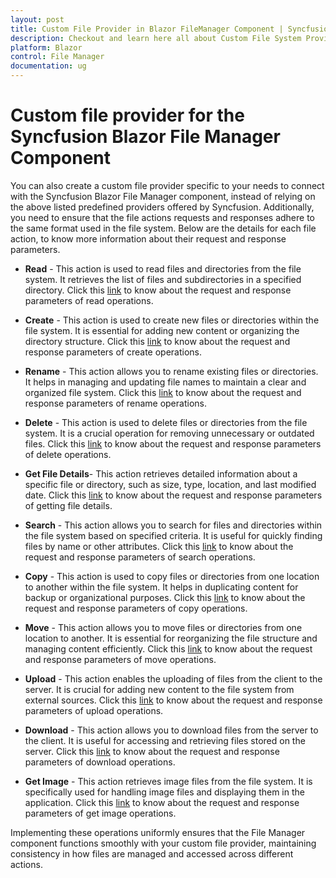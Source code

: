 ```yaml
---
layout: post
title: Custom File Provider in Blazor FileManager Component | Syncfusion
description: Checkout and learn here all about Custom File System Provider in Syncfusion Blazor FileManager component and more.
platform: Blazor
control: File Manager
documentation: ug
---
```


# Custom file provider for the Syncfusion Blazor File Manager Component

You can also create a custom file provider specific to your needs to connect with the Syncfusion Blazor File Manager component, instead of relying on the above listed predefined providers offered by Syncfusion. Additionally, you need to ensure that the file actions requests and responses adhere to the same format used in the file system. Below are the details for each file action, to know more information about their request and response parameters.


* **Read** - This action is used to read files and directories from the file system. It retrieves the list of files and subdirectories in a specified directory. Click this [link](https://blazor.syncfusion.com/documentation/file-manager/file-operations#reading-files-and-folders) to know about the request and response parameters of read operations.

* **Create** - This action is used to create new files or directories within the file system. It is essential for adding new content or organizing the directory structure. Click this [link](https://blazor.syncfusion.com/documentation/file-manager/file-operations#creating-files-and-folders) to know about the request and response parameters of create operations.

* **Rename** - This action allows you to rename existing files or directories. It helps in managing and updating file names to maintain a clear and organized file system. Click this [link](https://blazor.syncfusion.com/documentation/file-manager/file-operations#renaming-files-and-folders) to know about the request and response parameters of rename operations.

* **Delete** - This action is used to delete files or directories from the file system. It is a crucial operation for removing unnecessary or outdated files. Click this [link](https://blazor.syncfusion.com/documentation/file-manager/file-operations#deleting-files-and-folders) to know about the request and response parameters of delete operations.

* **Get File Details**- This action retrieves detailed information about a specific file or directory, such as size, type, location, and last modified date. Click this [link](https://blazor.syncfusion.com/documentation/file-manager/file-operations#getting-file-details) to know about the request and response parameters of getting file details.

* **Search** - This action allows you to search for files and directories within the file system based on specified criteria. It is useful for quickly finding files by name or other attributes. Click this [link](https://blazor.syncfusion.com/documentation/file-manager/file-operations#searching-files-and-folders) to know about the request and response parameters of search operations.

* **Copy** - This action is used to copy files or directories from one location to another within the file system. It helps in duplicating content for backup or organizational purposes. Click this [link](https://blazor.syncfusion.com/documentation/file-manager/file-operations#copying-files-and-folders) to know about the request and response parameters of copy operations.

* **Move** - This action allows you to move files or directories from one location to another. It is essential for reorganizing the file structure and managing content efficiently. Click this [link](https://blazor.syncfusion.com/documentation/file-manager/file-operations#moving-files-and-folders) to know about the request and response parameters of move operations.

* **Upload** - This action enables the uploading of files from the client to the server. It is crucial for adding new content to the file system from external sources. Click this [link](https://blazor.syncfusion.com/documentation/file-manager/file-operations#uploading-files) to know about the request and response parameters of upload operations.

* **Download** - This action allows you to download files from the server to the client. It is useful for accessing and retrieving files stored on the server. Click this [link](https://blazor.syncfusion.com/documentation/file-manager/file-operations#downloading-files) to know about the request and response parameters of download operations.

* **Get Image** - This action retrieves image files from the file system. It is specifically used for handling image files and displaying them in the application. Click this [link](https://blazor.syncfusion.com/documentation/file-manager/file-operations#getting-images) to know about the request and response parameters of get image operations.

Implementing these operations uniformly ensures that the File Manager component functions smoothly with your custom file provider, maintaining consistency in how files are managed and accessed across different actions.